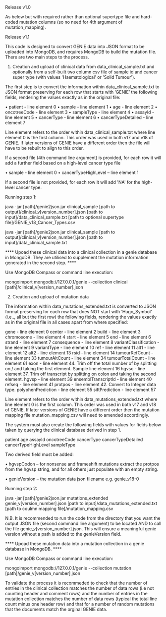 Release v1.0

As below but with required rather than optional supertype file and hard-coded mutation columns (so no need for 4th argument of mutation_mapping).

Release v1.1

This code is designed to convert GENIE data into JSON format to be uploaded into MongoDB, and requires MongoDB to build the mutation file. 
There are two main steps to the process.

1. Creation and upload of clinical data from data_clinical_sample.txt and optionally from a self-built two column csv file of sample id and cancer super type (with values 'Haematological' or 'Solid Tumour').
   
The first step is to convert the information within data_clinical_sample.txt to JSON format preserving for each row that starts with ‘GENIE’ the following fields, rendering the values exactly as in the original file:

•	patient - line element 0
•	sample - line element 1
•	age - line element 2
•	oncotreeCode - line element 3
•	sampleType - line element 4
•	assayId - line element 5
•	cancerType - line element 6
•	cancerTypeDetailed  - line element 7

Line element refers to the order within data_clinical_sample.txt where line element 0 is the first column. This order was used in both v17 and v18 of GENIE. 
If later versions of GENIE have a different order then the file will have to be rebuilt to align to this order.

If a second file (4th command line argument) is provided, for each row it  will add a further field based on a high-level cancer type file

•	sample - line element 0
•	cancerTypeHighLevel – line element 1

If a second file is not provided, for each row it will add 'NA' for the high-level cancer type.

Running step 1:

java -jar [path]/genie2json.jar clinical_sample [path to output]/clinical_v[version_number].json [path to input]/data_clinical_sample.txt [path to optional supertype file]/GENIE_v18_Cancer_Types.csv

java -jar [path]/genie2json.jar clinical_sample [path to output]/clinical_v[version_number].json [path to input]/data_clinical_sample.txt


**** Upoad these clinical data into a clinical collection in a genie database in MongoDB. They are utilised to supplement the mutation information generated in the second step. ****

Use MongoDB Compass or command line execution:

mongoimport mongodb://127.0.0.1/genie --collection clinical [path]/clinical_v[version_number].json


2. Creation and upload of mutation data

The information within data_mutations_extended.txt is converted to JSON format preserving for each row that does NOT start with ‘Hugo_Symbol’ (i.e.., all but the first row) the following fields, rendering the values exactly as in the original file in all cases apart from where specified:

gene - line element 0
center - line element 2
build - line element 3
chromosome - line element 4
start - line element 5
end - line element 6
strand - line element 7
consequence - line element 8
variantClassification - line element 9
variantType - line element 10
ref - line element 11
alt1 - line element 12
alt2 - line element 13
rsid - line element 14
tumourRefCount - line element 33
tumourAltCount - line element 34
tumourTotalCount - line element 61
exon - line element 44. Trim off the total number of by splitting on / and taking the first element.
Sample line element 16
hgvsc - line element 37. Trim off transcript by splitting on colon and taking the second element.
hgvsp - line element 39
ensemblTranscriptId - line element 40
refseq - line element 41
protpos - line element 42. Convert to Integer data type.
polyphenPrediction - line element 55
siftPrediction - line element 57

Line element refers to the order within data_mutations_extended.txt where line element 0 is the first column. This order was used in both v17 and v18 of GENIE. 
If later versions of GENIE have a different order then the mutation mapping file mutation_mapping.csv will need to amended accordingly.

The system must also create the following fields with values for fields below taken by querying the clinical database derived in step 1.

patient
age
assayId
oncotreeCode
cancerType
cancerTypeDetailed
cancerTypeHighLevel
sampleType

Two derived field must be added:

•	hgvspCodon – for nonsense and frameshift mutations extract the protpos from the hgvsp string, and for all others just populate with an empty string.

•	genieVersion – the mutation data json filename e.g. genie_v18-0

Running step 2:

java -jar [path]/genie2json.jar mutations_extended genie_v[version_number].json [path to input]/data_mutations_extended.txt [path to coulmn mapping file]/mutation_mapping.csv

N.B. It is recommended to run the code from the directory that you want the output JSON file (second command line argument) to be located AND to call the file genie_v[version_number].json. 
This will ensure a meaningful genie version without a path is added to the genieVersion field.

**** Upoad these mutation data into a mutation collection in a genie database in MongoDB. ****

Use MongoDB Compass or command line execution:

mongoimport mongodb://127.0.0.1/genie --collection mutation [path]/genie_v[version_number].json


To validate the process it is recommeded to check that the number of entries in the clinical collection matches the number of data rows (i.e not counting header and comment rows) 
and the number of entries in the mutation collection matches the number of data rows (typical the total line count minus one header row) and that for a number of random mutations
that the documents match the orginal GENIE data.





